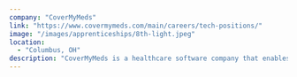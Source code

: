 ```yaml
---
company: "CoverMyMeds"
link: "https://www.covermymeds.com/main/careers/tech-positions/"
image: "/images/apprenticeships/8th-light.jpeg"
location:
  - "Columbus, OH"
description: "CoverMyMeds is a healthcare software company that enables providers, pharmacists and their staff to fill out prior authorization (PA) requests electronically."
---
```

